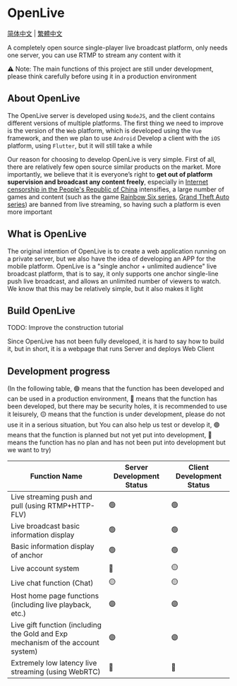 # OpenLive

[简体中文](README.md) | [繁體中文](README_ZHTW.md)

A completely open source single-player live broadcast platform, only needs one server, you can use RTMP to stream any content with it

⚠️ Note: The main functions of this project are still under development, please think carefully before using it in a production environment

## About OpenLive
The OpenLive server is developed using `NodeJS`, and the client contains different versions of multiple platforms. The first thing we need to improve is the version of the `Web` platform, which is developed using the `Vue` framework, and then we plan to use `Android` Develop a client with the `iOS` platform, using `Flutter`, but it will still take a while

Our reason for choosing to develop OpenLive is very simple. First of all, there are relatively few open source similar products on the market. More importantly, we believe that it is everyone’s right to **get out of platform supervision and broadcast any content freely**, especially in [ Internet censorship in the People's Republic of China](https://en.wikipedia.org/wiki/Internet_censorship_in_China) intensifies, a large number of games and content (such as the game [Rainbow Six series](https://en.wikipedia.org/wiki/Tom_Clancy%27s_Rainbow_Six_Siege), [Grand Theft Auto series](https://en.wikipedia.org/wiki/Grand_Theft_Auto)) are banned from live streaming, so having such a platform is even more important

## What is OpenLive
The original intention of OpenLive is to create a web application running on a private server, but we also have the idea of developing an APP for the mobile platform. OpenLive is a "single anchor + unlimited audience" live broadcast platform, that is to say, it only supports one anchor single-line push live broadcast, and allows an unlimited number of viewers to watch. We know that this may be relatively simple, but it also makes it light

## Build OpenLive
TODO: Improve the construction tutorial

Since OpenLive has not been fully developed, it is hard to say how to build it, but in short, it is a webpage that runs Server and deploys Web Client

## Development progress
(In the following table, 🟢 means that the function has been developed and can be used in a production environment, 🔵 means that the function has been developed, but there may be security holes, it is recommended to use it leisurely, 🟡 means that the function is under development, please do not use it in a serious situation, but You can also help us test or develop it, 🟣 means that the function is planned but not yet put into development, 🔴 means the function has no plan and has not been put into development but we want to try)

| Function Name | Server Development Status | Client Development Status |
| ---- | ---- | ---- |
| Live streaming push and pull (using RTMP+HTTP-FLV) | 🟢 | 🟢 |
| Live broadcast basic information display | 🟢 | 🟢 |
| Basic information display of anchor | 🟢 | 🟢 |
| Live account system | 🔵 | 🟡 |
| Live chat function (Chat) | 🟡 | 🟡 |
| Host home page functions (including live playback, etc.) | 🟣 | 🟣 |
| Live gift function (including the Gold and Exp mechanism of the account system) | 🟣 | 🟣 |
| Extremely low latency live streaming (using WebRTC) | 🔴 | 🔴 |